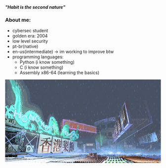 ***"Habit is the second nature"***

### About me:
- cybersec student 
- golden era: 2004
- low level security
- pt-br(native)
- en-us(intermediate) -> im working to improve btw
- programming languages:
  - Python (i know something)
  - C (i know something)
  - Assembly x86-64 (learning the basics)

    
![yang-stage](sf3-3rd-strike-yang-stage-hongkong.gif)

